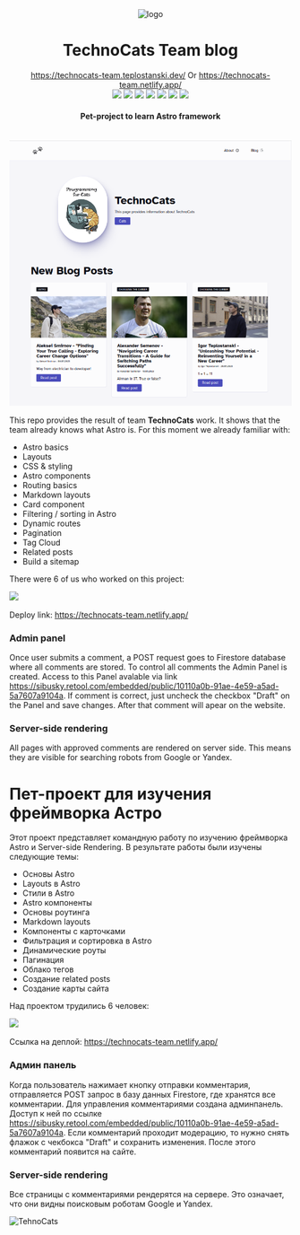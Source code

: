 <div align='center'>
  <img width='64' src='./src/icons/logomark.svg' alt='logo'/>
  
  <br/>
  
  <h1>TechnoCats Team blog</h1>
  <a href='https://technocats-team.teplostanski.dev/'>https://technocats-team.teplostanski.dev/</a> Or <a href='https://technocats-team.netlify.app/'>https://technocats-team.netlify.app/</a>
  
  <br/>
  
  <img src='https://img.shields.io/website?down_color=red&down_message=offline&label=website&style=for-the-badge&up_color=green&up_message=online&url=https%3A%2F%2Ftechnocats-team.teplostanski.dev'/>
  <img src='https://img.shields.io/badge/-astro.js-0d1117?style=for-the-badge&logo=astro'/>
  <img src='https://img.shields.io/badge/-react-0d1117?style=for-the-badge&logo=react'/>
  <img src='https://img.shields.io/badge/-css3-0d1117?style=for-the-badge&logo=css3'/>
  <img src='https://img.shields.io/badge/-html5-0d1117?style=for-the-badge&logo=html5'/>
  <img src='https://img.shields.io/badge/-firebase-0d1117?style=for-the-badge&logo=firebase'/>
  <img src='https://img.shields.io/badge/-netlify-0d1117?style=for-the-badge&logo=netlify'/>
  <h4>Pet-project to learn Astro framework</h4>
  
  <br/>
  <img src='./src/assets/screenshot.png' alt='screenshot' />
</div>

This repo provides the result of team **TechnoCats** work. It shows that the team already knows what Astro is. For this moment we already familiar with:

- Astro basics
- Layouts
- CSS & styling
- Astro components
- Routing basics
- Markdown layouts
- Card component
- Filtering / sorting in Astro
- Dynamic routes
- Pagination
- Tag Cloud
- Related posts
- Build a sitemap

There were 6 of us who worked on this project:

<a href="https://github.com/Sibusky/technocats-astro-blog/graphs/contributors">
  <img src="https://contrib.rocks/image?repo=Sibusky/technocats-astro-blog" />
</a>

Deploy link: https://technocats-team.netlify.app/

### Admin panel

Once user submits a comment, a POST request goes to Firestore database where all comments are stored. To control all comments the Admin Panel is created. Access to this Panel avalable via link https://sibusky.retool.com/embedded/public/10110a0b-91ae-4e59-a5ad-5a7607a9104a. If comment is correct, just uncheck the checkbox "Draft" on the Panel and save changes. After that comment will apear on the website.

### Server-side rendering

All pages with approved comments are rendered on server side. This means they are visible for searching robots from Google or Yandex.

# Пет-проект для изучения фреймворка Астро

Этот проект представляет командную работу по изучению фреймворка Astro и Server-side Rendering. В результате работы были изучены следующие темы:

- Основы Astro
- Layouts в Astro
- Стили в Astro
- Astro компоненты
- Основы роутинга
- Markdown layouts
- Компоненты с карточками
- Фильтрация и сортировка в Astro
- Динамические роуты
- Пагинация
- Облако тегов
- Создание related posts
- Создание карты сайта

Над проектом трудились 6 человек:

<a href="https://github.com/Sibusky/technocats-astro-blog/graphs/contributors">
  <img src="https://contrib.rocks/image?repo=Sibusky/technocats-astro-blog" />
</a>

Ссылка на деплой: https://technocats-team.netlify.app/

### Админ панель

Когда пользователь нажимает кнопку отправки комментария, отправляется POST запрос в базу данных Firestore, где хранятся все комментарии. Для управления комментариями создана админпанель. Доступ к ней по ссылке https://sibusky.retool.com/embedded/public/10110a0b-91ae-4e59-a5ad-5a7607a9104a. Если комментарий проходит модерацию, то нужно снять флажок с чекбокса "Draft" и сохранить изменения. После этого комментарий появится на сайте.

### Server-side rendering

Все страницы с комментариями рендерятся на сервере. Это означает, что они видны поисковым роботам Google и Yandex.

<image src="./public/images/technoCats.jpg" alt="TehnoCats" width="304" height="374">
